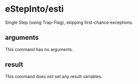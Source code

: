# eStepInto/esti

Single Step (using Trap-Flag), skipping first-chance exceptions.

## arguments

This command has no arguments.

## result

This command does not set any result variables.

